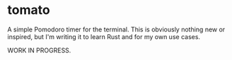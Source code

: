 # tomato

A simple Pomodoro timer for the terminal.
This is obviously nothing new or inspired, but I'm writing it to learn Rust and for my own use cases.

WORK IN PROGRESS.
